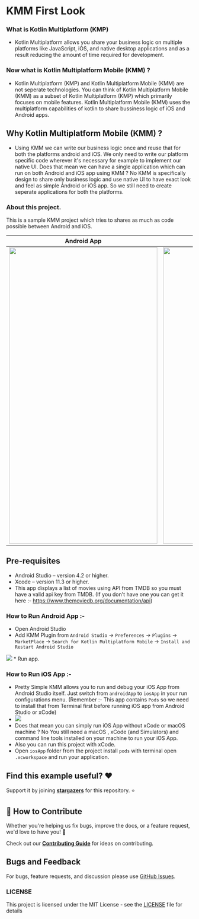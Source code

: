 # KMM First Look

### What is Kotlin Multiplatform (KMP)

* Kotlin Multiplatform allows you share your business logic on multiple platforms like JavaScript, iOS, and native desktop applications and as a result reducing the amount of time required for development.

### Now what is Kotlin Multiplatform Mobile (KMM) ?

* Kotlin Multiplatform (KMP) and Kotlin Multiplatform Mobile (KMM) are not seperate technologies. You can think of Kotlin Multiplatform Mobile (KMM) as a subset of Kotlin Multiplatform (KMP) which primarily focuses on mobile features. Kotlin Multiplatform Mobile (KMM) uses the multiplatform capabilities of kotlin to share bussiness logic of iOS and Android apps.

## Why Kotlin Multiplatform Mobile (KMM) ?

*  Using KMM we can write our business logic once and reuse that for both the platforms android and iOS. We only need to write our platform specific code wherever it's necessary for example to implement our native UI. Does that mean we can have a single application which can run on both Android and iOS app using KMM ? No KMM is specifically design to share only business logic and use native UI to have exact look and feel as simple Android or iOS app. So we still need to create seperate applications for both the platforms.

### About this project. 
This is a sample KMM project which tries to shares as much as code possible between Android and iOS. 

Android App                          |  iOS App
:-------------------------:|:-------------------------:
<img src="https://github.com/SimformSolutionsPvtLtd/Kotlin-multiplatform-sample/blob/feature/update_readme/screenshots/android.gif" width="400" height="800">  | <img src="https://github.com/SimformSolutionsPvtLtd/Kotlin-multiplatform-sample/blob/feature/update_readme/screenshots/iOS.gif" width="400" height="800">

## Pre-requisites
* Android Studio – version 4.2 or higher.
* Xcode – version 11.3 or higher.
* This app displays a list of movies using API from TMDB so you must have a valid api key from TMDB. (If you don't have one you can get it here :- https://www.themoviedb.org/documentation/api)

### How to Run Android App :- 
* Open Android Studio 
* Add KMM Plugin from `Android Studio` -> `Preferences` -> `Plugins` -> `MarketPlace` -> `Search for Kotlin Multiplatform Mobile` -> `Install and Restart Android Studio`
 <img src = https://github.com/SimformSolutionsPvtLtd/Kotlin-multiplatform-sample/blob/feature/update_readme/screenshots/KMM%20Plugin.png>
* Run app. 

### How to Run iOS App :-

* Pretty Simple KMM allows you to run and debug your iOS App from Android Studio itself. Just switch from `androidApp` to `iosApp` in your run configurations menu. (Remember :- This app contains `Pods` so we need to install that from Terminal first before running iOS app from Android Studio or xCode) 
* <img src = https://github.com/SimformSolutionsPvtLtd/Kotlin-multiplatform-sample/blob/feature/update_readme/screenshots/Run%20Configurations.png>
* Does that mean you can simply run iOS App without xCode or macOS machine ? No You still need a macOS ,  xCode (and Simulators) and command line tools installed on your machine to run your iOS App. 
* Also you can run this project with xCode.
* Open `iosApp` folder from the project install `pods` with terminal open `.xcworkspace` and run your application. 

## Find this example useful? :heart:
Support it by joining __[stargazers](https://github.com/SimformSolutionsPvtLtd/Kotlin-multiplatform-sample/stargazers)__ for this repository. :star:

## 🤝 How to Contribute

Whether you're helping us fix bugs, improve the docs, or a feature request, we'd love to have you! :muscle:

Check out our [**Contributing Guide**](https://github.com/SimformSolutionsPvtLtd/Kotlin-multiplatform-sample/blob/master/CONTRIBUTING.md) for ideas on contributing.

## Bugs and Feedback

For bugs, feature requests, and discussion please use [GitHub Issues](https://github.com/SimformSolutionsPvtLtd/Kotlin-multiplatform-sample/issues).

### LICENSE
This project is licensed under the MIT License - see the [LICENSE](LICENSE) file for details

